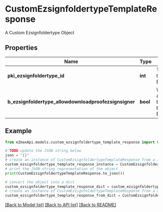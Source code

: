 # CustomEzsignfoldertypeTemplateResponse

A Custom Ezsignfoldertype Object

## Properties

Name | Type | Description | Notes
------------ | ------------- | ------------- | -------------
**pki_ezsignfoldertype_id** | **int** | The unique ID of the Ezsignfoldertype. | 
**b_ezsignfoldertype_allowdownloadproofezsignsigner** | **bool** | Whether we allow the proof to be downloaded by an Ezsignsigner | [optional] 

## Example

```python
from eZmaxApi.models.custom_ezsignfoldertype_template_response import CustomEzsignfoldertypeTemplateResponse

# TODO update the JSON string below
json = "{}"
# create an instance of CustomEzsignfoldertypeTemplateResponse from a JSON string
custom_ezsignfoldertype_template_response_instance = CustomEzsignfoldertypeTemplateResponse.from_json(json)
# print the JSON string representation of the object
print(CustomEzsignfoldertypeTemplateResponse.to_json())

# convert the object into a dict
custom_ezsignfoldertype_template_response_dict = custom_ezsignfoldertype_template_response_instance.to_dict()
# create an instance of CustomEzsignfoldertypeTemplateResponse from a dict
custom_ezsignfoldertype_template_response_from_dict = CustomEzsignfoldertypeTemplateResponse.from_dict(custom_ezsignfoldertype_template_response_dict)
```
[[Back to Model list]](../README.md#documentation-for-models) [[Back to API list]](../README.md#documentation-for-api-endpoints) [[Back to README]](../README.md)


